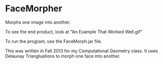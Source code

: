 # FaceMorpher
Morphs one image into another.

To see the end product, look at "An Example That Worked Well.gif"

To run the program, use the FaceMorph.jar file.

This was written in Fall 2013 for my Computational Geometry class.  It uses Delaunay Triangluations to morph one face into another.
